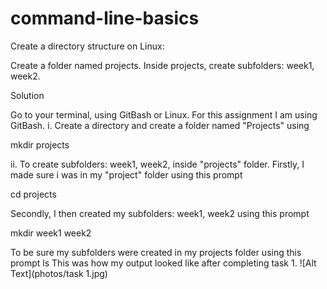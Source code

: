 # command-line-basics
Create a directory structure on Linux:

Create a folder named projects.
Inside projects, create subfolders: week1, week2.

Solution

Go to your terminal, using GitBash or Linux. For this assignment I am using GitBash.
i. Create a directory and create a folder named "Projects" using

mkdir projects

ii. To create subfolders: week1, week2, inside "projects" folder.
Firstly, I made sure i was in my "project" folder using this prompt

cd projects

Secondly, I then created my subfolders: week1, week2 using this prompt

mkdir week1 week2

To be sure my subfolders were created in my projects folder using this prompt
ls
This was how my output looked like after completing task 1.
![Alt Text](photos/task 1.jpg)
